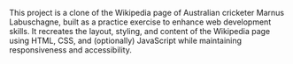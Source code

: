 This project is a clone of the Wikipedia page of Australian cricketer Marnus Labuschagne, built as a practice exercise to enhance web development skills.
It recreates the layout, styling, and content of the Wikipedia page using HTML, CSS, and (optionally) JavaScript while maintaining responsiveness and accessibility.
